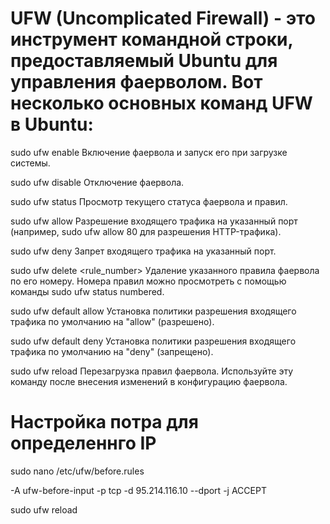 # UFW (Uncomplicated Firewall) - это инструмент командной строки, предоставляемый Ubuntu для управления фаерволом. Вот несколько основных команд UFW в Ubuntu:

sudo ufw enable Включение фаервола и запуск его при загрузке системы.

sudo ufw disable Отключение фаервола.

sudo ufw status Просмотр текущего статуса фаервола и правил.

sudo ufw allow <port> Разрешение входящего трафика на указанный порт (например, sudo ufw allow 80 для разрешения HTTP-трафика).

sudo ufw deny <port> Запрет входящего трафика на указанный порт.

sudo ufw delete <rule_number> Удаление указанного правила фаервола по его номеру. Номера правил можно просмотреть с помощью команды sudo ufw status numbered.

sudo ufw default allow Установка политики разрешения входящего трафика по умолчанию на "allow" (разрешено).

sudo ufw default deny Установка политики разрешения входящего трафика по умолчанию на "deny" (запрещено).

sudo ufw reload   Перезагрузка правил фаервола. Используйте эту команду после внесения изменений в конфигурацию фаервола.


# Настройка потра для определеннго IP
<!-- Ооткрываем конфигурацию и добавляем в конец строчку -->
sudo nano /etc/ufw/before.rules

-A ufw-before-input -p tcp -d 95.214.116.10 --dport  -j ACCEPT
<!-- Перезапускаем службу -->

sudo ufw reload

<!-- 
Это лишь несколько основных команд UFW. Вы можете ознакомиться с полным списком команд и опций UFW, выполнив команду man ufw в терминале или посетив официальную документацию Ubuntu. -->